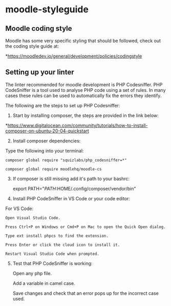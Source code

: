 # moodle-styleguide

## Moodle coding style

Moodle has some very specific styling that should be followed, check out the coding style guide at:

*https://moodledev.io/general/development/policies/codingstyle

## Setting up your linter

The linter recommended for moodle development is PHP Codesniffer. PHP CodeSniffer is a tool used to analyse PHP code using a set of rules. In many cases these rules can be used to automatically fix the errors they identify.

The following are the steps to set up PHP Codesniffer:

1. Start by installing composer, the steps are provided in the link below:

  *https://www.digitalocean.com/community/tutorials/how-to-install-composer-on-ubuntu-20-04-quickstart

2. Install composer dependencies:
  
  Type the following into your terminal:
  
    composer global require "squizlabs/php_codesniffer=*"
  
    composer global require moodlehq/moodle-cs
   
3. If composer is still missing add it's path to your bashrc:

   export PATH="$PATH:$HOME/.config/composer/vendor/bin"

4. Install PHP CodeSniffer in VS Code or your code editor:

  For VS Code:
    
    Open Visual Studio Code.
    
    Press Ctrl+P on Windows or Cmd+P on Mac to open the Quick Open dialog.
   
    Type ext install phpcs to find the extension.
    
    Press Enter or click the cloud icon to install it.

    Restart Visual Studio Code when prompted.
 
  
 5. Test that PHP CodeSniffer is working:
    
    Open any php file.

    Add a variable in camel case.
    
    Save changes and check that an error pops up for the incorrect case used.

